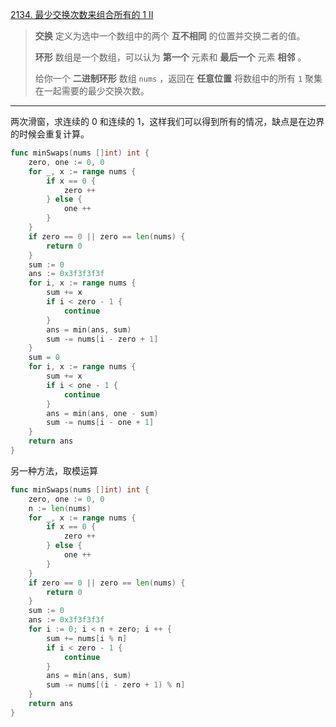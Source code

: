 [2134. 最少交换次数来组合所有的 1 II](https://leetcode.cn/problems/minimum-swaps-to-group-all-1s-together-ii/)

> **交换** 定义为选中一个数组中的两个 **互不相同** 的位置并交换二者的值。
>
> **环形** 数组是一个数组，可以认为 **第一个** 元素和 **最后一个** 元素 **相邻** 。
>
> 给你一个 **二进制环形** 数组 `nums` ，返回在 **任意位置** 将数组中的所有 `1` 聚集在一起需要的最少交换次数。

---

两次滑窗，求连续的 0 和连续的 1，这样我们可以得到所有的情况，缺点是在边界的时候会重复计算。

```go
func minSwaps(nums []int) int {
    zero, one := 0, 0
    for _, x := range nums {
        if x == 0 {
            zero ++
        } else {
            one ++
        }
    }
    if zero == 0 || zero == len(nums) {
        return 0
    }
    sum := 0
    ans := 0x3f3f3f3f
    for i, x := range nums {
        sum += x
        if i < zero - 1 {
            continue
        }
        ans = min(ans, sum)
        sum -= nums[i - zero + 1]
    }
    sum = 0
    for i, x := range nums {
        sum += x
        if i < one - 1 {
            continue
        }
        ans = min(ans, one - sum)
        sum -= nums[i - one + 1]
    }
    return ans
}
```

另一种方法，取模运算

```go
func minSwaps(nums []int) int {
    zero, one := 0, 0
    n := len(nums)
    for _, x := range nums {
        if x == 0 {
            zero ++
        } else {
            one ++
        }
    }
    if zero == 0 || zero == len(nums) {
        return 0
    }
    sum := 0
    ans := 0x3f3f3f3f
    for i := 0; i < n + zero; i ++ {
        sum += nums[i % n]
        if i < zero - 1 {
            continue
        }
        ans = min(ans, sum)
        sum -= nums[(i - zero + 1) % n]
    }
    return ans
}
```

